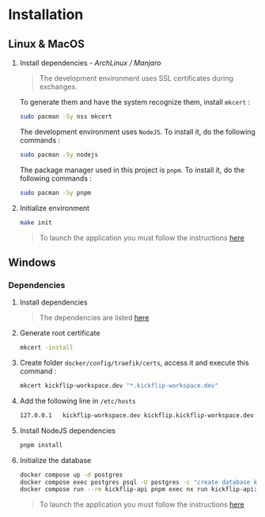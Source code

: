# Installation

## Linux & MacOS

1. Install dependencies *- ArchLinux / Manjaro*
   > The development environment uses SSL certificates during exchanges.

   To generate them and have the system recognize them, install `mkcert` :
    ```bash
    sudo pacman -Sy nss mkcert
    ```

   The development environment uses `NodeJS`. To install it, do the following commands :
    ```bash
    sudo pacman -Sy nodejs
    ```

   The package manager used in this project is `pnpm`. To install it, do the following commands :
    ```bash
    sudo pacman -Sy pnpm
    ```

2. Initialize environment
    ```bash
    make init
    ```

    > To launch the application you must follow the instructions [here](README.md)


## Windows

### Dependencies
1. Install dependencies
   > The dependencies are listed [here](README.md)

2. Generate root certificate
    ```bash
    mkcert -install
    ```

3. Create folder `docker/config/traefik/certs`, access it and execute this command :
    ```bash
    mkcert kickflip-workspace.dev "*.kickflip-workspace.dev"
    ```

4. Add the following line in `/etc/hosts`
    ```bash
    127.0.0.1	kickflip-workspace.dev kickflip.kickflip-workspace.dev api-kickflip.kickflip-workspace.dev
    ```

5. Install NodeJS dependencies
    ```bash
    pnpm install
    ```

6. Initialize the database
    ```bash
    docker compose up -d postgres
    docker compose exec postgres psql -U postgres -c "create database kickflip"
    docker compose run --rm kickflip-api pnpm exec nx run kickflip-api:migrate
    ```

    > To launch the application you must follow the instructions [here](README.md)
 
